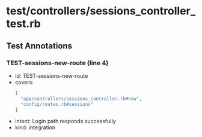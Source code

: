 # test/controllers/sessions_controller_test.rb

## Test Annotations

### TEST-sessions-new-route (line 4)
- id: TEST-sessions-new-route
- covers:
  ```json
  [
    "app/controllers/sessions_controller.rb#new",
    "config/routes.rb#sessions"
  ]
  ```
- intent: Login path responds successfully
- kind: integration
